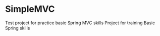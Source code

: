 # SimpleMVC
Test project for practice basic Spring MVC skills
Project for training Basic Spring skills
